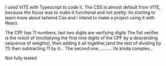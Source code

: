 I used VITE with Typescript to code it.
The CSS is almost default from VITE, because the focus was to make it functional and not pretty.
Im starting to learn more about tailwind Css and i intend to make a project using it with React.

The CPF has 11 numbers, last two digits are verifying digits
The fist verifier is the result of (multiplying the first nine digits of the CPF by a descending sequence of weights), then adding it all together,(and the rest of dividing by 11) then subtracting 11 by it...
The second one...........
Its kinda complex...

Not fully tested
